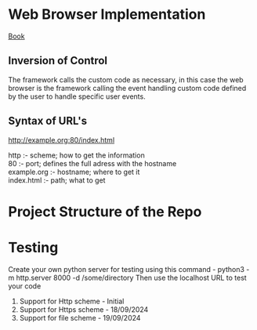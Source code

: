 # Web Browser Implementation

[Book](https://browser.engineering/)

## Inversion of Control

The framework calls the custom code as necessary, in this case the web browser is the framework calling the event handling custom code defined by the user to handle specific user events.

## Syntax of URL's

http://example.org:80/index.html

http :- scheme; how to get the information  
80 :- port; defines the full adress with the hostname  
example.org :- hostname; where to get it  
index.html :- path; what to get

# Project Structure of the Repo

# Testing

Create your own python server for testing using this command - python3 -m http.server 8000 -d /some/directory
Then use the localhost URL to test your code

1. Support for Http scheme - Initial
2. Support for Https scheme - 18/09/2024
3. Support for file scheme - 19/09/2024
